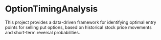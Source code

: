 # OptionTimingAnalysis
This project provides a data-driven framework for identifying optimal entry points for selling put options, based on historical stock price movements and short-term reversal probabilities.
